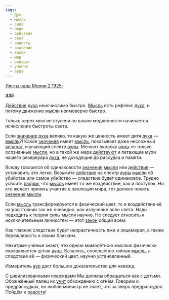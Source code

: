 ```yaml
---
tags:
  - Дух
  - мысль
  - сила
  - люди
  - действие
  - свет
  - радость
  - значение
  - закон
  - мер
  - аппарат
  - учение
  - аура
---
```

[Листы сада Мории 2 1925г](https://127.0.0.1:4002/agni/1925)

___335___

[Действие](../../../tags/#[действие](../../../tags/#действие)) [духа](../../../tags/#Дух) неисчислимо быстро. [Мысль](../../../tags/#[мысль](../../../tags/#мысль)) есть рефлекс [духа](../../../tags/#Дух), и потому движение [мысли](../../../tags/#[мысль](../../../tags/#мысль)) неимоверно быстро.   

Только через многие ступени по шкале медленности начинается исчисление быстроты света.   

Если [значение](../../../tags/#значение) [духа](../../../tags/#Дух) велико, то какую же ценность имеет дитя [духа](../../../tags/#Дух) — [мысль](../../../tags/#мысль)?! Какое [значение](../../../tags/#значение) имеет [мысль](../../../tags/#мысль), показывает даже несложный [аппарат](../../../tags/#аппарат), изучающий спектр [ауры](../../../tags/#[аура](../../../tags/#аура)). Меняют окраску [ауры](../../../tags/#[аура](../../../tags/#аура)) не только осознанные [мысли](../../../tags/#[мысль](../../../tags/#мысль)), но в такой же мере [действуют](../../../tags/#[действие](../../../tags/#действие)) и летающие мухи нашего резервуара [духа](../../../tags/#Дух), не доходящие до рассудка и памяти.   

Всюду говорится об одинаковости [значения](../../../tags/#значение) [мысли](../../../tags/#[мысль](../../../tags/#мысль)) или [действия](../../../tags/#[действие](../../../tags/#действие)) — установить это легко. Возьмите [действие](../../../tags/#действие) на спектр [ауры](../../../tags/#[аура](../../../tags/#аура)) [мысли](../../../tags/#[мысль](../../../tags/#мысль)) об убийстве или самое убийство — следствие будет одинаковое. Трудно усвоить [людям](../../../tags/#люди), что [мысль](../../../tags/#мысль) имеет то же воздействие, как и поступок. Но кто желает принять участие в эволюции мира, тот должен понять [значение](../../../tags/#значение) [мысли](../../../tags/#[мысль](../../../tags/#мысль)).   

Если [мысль](../../../tags/#мысль) трансформируется в физический цвет, то и воздействие её на расстоянии так же очевидно, как излучение волн света. Надо подходить к теории [силы](../../../tags/#сила) [мысли](../../../tags/#[мысль](../../../tags/#мысль)) научно. Не следует относить к исключительным личностям — этот [закон](../../../tags/#закон) общий всем.   

Как главное следствие будет непрактичность лжи и лицемерия, а также бережливость к своим близким.   

Нехитрые учёные знают, что одною мимолётною мыслью физически окрашивается целая [аура](../../../tags/#аура). Казалось, совершенно тайная [мысль](../../../tags/#мысль), а следствие её — физический цвет, научно установленный.   

Измеритель [аур](../../../tags/#аура) даст большое доказательство для невежд.   

С цивилизованными невеждами Мы должны обращаться как с детьми. Обожжённый палец их [учит](../../../tags/#учение) обхождению с огнём. Говорим о предрассудках, но любой министр не знает, что за зверь предрассудок. Пойдём к [радости](../../../tags/#радость)!   

